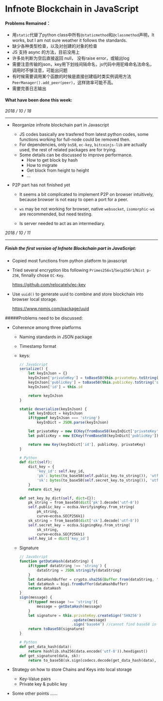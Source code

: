 # Infnote Blockchain in JavaScript



#### Problems Remained：

* 用`static`代替了python class中所有`@staticmethod`和`@classmethod`声明，It works, but I am not sure weather it follows the standards.
* 缺少各种类型检查，以及对创建的对象的检查
* JS 支持 async 的方法，目前没用上
* 许多处判断为空后直接返回 null， 没有raise error，或输出log
* 需要注意传输的json，key用下划线间隔命名，js代码中用驼峰命名法命名，调用时不够注意，可能出问题
* 有时候需要调用某个函数的时候是直接创建临时类实例调用方法 `PeerManager().add_peer(peer)`，这样效率可能不高。
* 需要完善日志输出



#### What have been done this week:

*2018 / 10 / 18*

***

* Reorganize infnote blockchain part in Javascript

  * JS codes basically are trasfered from latest python codes, some functions working for full-node could be removed then.
  * For dependencies, only `bs58`, `ec-key`, `bitcoinjs-lib` are actually used,  the rest of related packages are for trying.
  * Some details can be discussed to improve performance.
    * How to get block by hash
    * How to migrate 
    * Get block from height to height
    * ...

* P2P part has not finished yet

  * It seems a bit complicated to implement P2P on browser intuitively, because browser is not easy to open a port for a peer. 

  * `ws` may be not working for browser, native `websocket`, `isomorphic-ws` are recommended, but need testing.

  * Is server needed to act as an intermediary.


*2018 / 10 / 11*

***

##### Finish the first version of Infnote Blockchain part in JavaScript:

* Copied most functions from python platform to javascript

* Tried several encryption libs following `Primes256v1`/`Secp256r1`/`Nist p-256`, finnally chose `EC-Key`.

  <https://github.com/relocately/ec-key>

* Use `uuid()` to generate uuid to combine and store blockchain into browser local storage.

  <https://www.npmjs.com/package/uuid>

#####Problems need to be discussed:

* Coherence among three platforms

  * Naming standards in JSON package
  * Timestamp format

  * keys:

    ```javascript
    // JavaScript
    serialize() {
        let keyInJson = {}
        keyInJson['privateKey'] = toBase58(this.privateKey.toString('pkcs8'))
        keyInJson['publicKey'] = toBase58(this.publicKey.toString('spki'))
        keyInJson['id'] = this.id
    
        return keyInJson
    }
    
    static deserialize(keyInJson) {
        let keyInDict = keyInJson
        if(typeof keyInJson === 'string')
            keyInDict = JSON.parse(keyInJson)
    
        let privateKey = new ECKey(fromBase58(keyInDict['privateKey']), 'pkcs8')
        let publicKey = new ECKey(fromBase58(keyInDict['publicKey']), 'spki')
    
        return new Key(keyInDict['id'], publicKey, privateKey)
    }
    ```

    ```python
    # Python
    def dict(self):
        dict_key = {
            'key_id': self.key_id,
            'pk': bytes(to_base58(self.public_key.to_string()), 'utf-8'),
            'sk': bytes(to_base58(self.secret_key.to_string()), 'utf-8'),
        }
        return dict_key
    
    def set_key_by_dict(self, dict={}):
        pk_string = from_base58(dict['pk'].decode('utf-8'))
        self.public_key = ecdsa.VerifyingKey.from_string(
            pk_string,
            curve=ecdsa.SECP256k1)
        sk_string = from_base58(dict['sk'].decode('utf-8'))
        self.secret_key = ecdsa.SigningKey.from_string(
            sk_string,
            curve=ecdsa.SECP256k1)
        self.key_id = dict['key_id']
    ```

  * Signature

    ```javascript
    // JavaScript
    function getDataHash(dataString) {
        if(typeof dataString !== 'string') {
            dataString = JSON.stringify(dataString)
        }
        let dataHashBuffer = crypto.sha256(Buffer.from(dataString, 'utf8'))
        let dataHash = bigi.fromBuffer(dataHashBuffer)
        return dataHash
    }
    sign(message) {
        if(typeof message !== 'string'){
            message = getDataHash(message)
        }
        let signature = this.privateKey.createSign('SHA256')
        					.update(message)
        					.sign('base64') //cannot find base58 in its package
        return toBase58(signature)
    }
    ```

    ```python
    # Python
    def get_data_hash(data):
        return hashlib.sha256(data.encode('utf-8')).hexdigest()
    def get_signature(data, sk):
        return to_base58(sk.sign(codecs.decode(get_data_hash(data), 'hex')))
    ```

* Strategy on how to store Chains and Keys into local storage

  * Key-Value pairs 
  * Private key & public key

* Some other points ......

